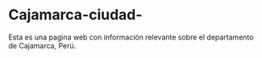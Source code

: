 # Cajamarca-ciudad-
Esta es una pagina web con información relevante sobre el departamento de Cajamarca, Perú.
